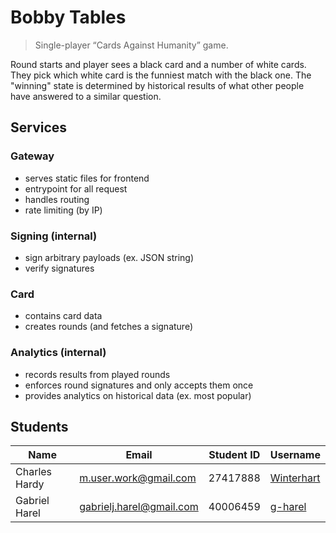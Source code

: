 # Bobby Tables

> Single-player “Cards Against Humanity” game.

Round starts and player sees a black card and a number of white cards. They pick which white card is the funniest match with the black one. The "winning" state is determined by historical results of what other people have answered to a similar question.

## Services

### Gateway

- serves static files for frontend
- entrypoint for all request
- handles routing
- rate limiting (by IP)

### Signing (internal)

- sign arbitrary payloads (ex. JSON string)
- verify signatures

### Card

- contains card data
- creates rounds (and fetches a signature)

### Analytics (internal)

- records results from played rounds
- enforces round signatures and only accepts them once
- provides analytics on historical data (ex. most popular)

## Students

Name          | Email                    | Student ID | Username
------------- | ------------------------ | ---------- | ----------------------------------
Charles Hardy | m.user.work@gmail.com    | 27417888   | [Winterhart](github.com/Winterhart)
Gabriel Harel | gabrielj.harel@gmail.com | 40006459   | [g-harel](github.com/g-harel)
